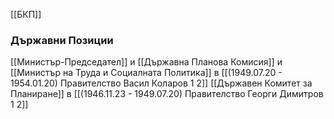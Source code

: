 [[БКП]]

### Държавни Позиции
[[Министър-Председател]] и [[Държавна Планова Комисия]] и [[Министър на Труда и Социалната Политика]] в [[(1949.07.20 - 1954.01.20) Правителство Васил Коларов 1 2]]
[[Държавен Комитет за Планиране]] в [[(1946.11.23 - 1949.07.20) Правителство Георги Димитров 1 2]]